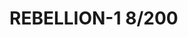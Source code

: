 # REBELLION-1                                                                                                           8/200
